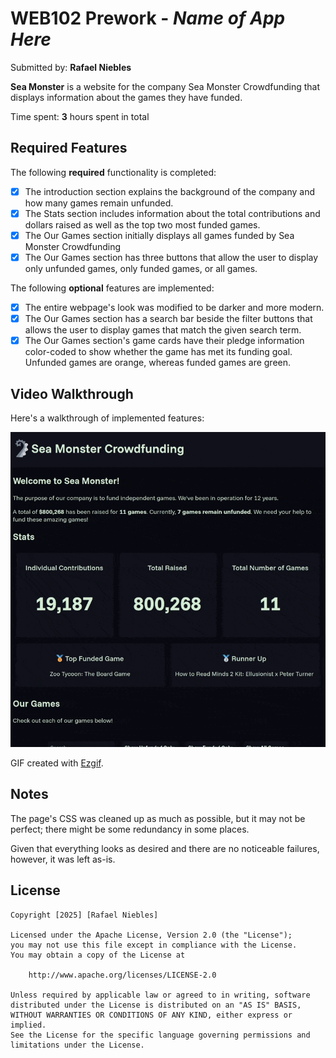 # WEB102 Prework - *Name of App Here*

Submitted by: **Rafael Niebles**

**Sea Monster** is a website for the company Sea Monster Crowdfunding that displays information about the games they have funded.

Time spent: **3** hours spent in total

## Required Features

The following **required** functionality is completed:

* [x] The introduction section explains the background of the company and how many games remain unfunded.
* [x] The Stats section includes information about the total contributions and dollars raised as well as the top two most funded games.
* [x] The Our Games section initially displays all games funded by Sea Monster Crowdfunding
* [x] The Our Games section has three buttons that allow the user to display only unfunded games, only funded games, or all games.

The following **optional** features are implemented:

* [x] The entire webpage's look was modified to be darker and more modern.
* [x] The Our Games section has a search bar beside the filter buttons that allows the user to display games that match the given search term. 
* [x] The Our Games section's game cards have their pledge information color-coded to show whether the game has met its funding goal. Unfunded games are orange, whereas funded games are green.

## Video Walkthrough

Here's a walkthrough of implemented features:

<img src="./github/demo.gif" title='Video Walkthrough' width='' alt='Video Walkthrough' />

GIF created with [Ezgif](https://ezgif.com/).  

## Notes

The page's CSS was cleaned up as much as possible, but it may not be perfect; there might be some redundancy in some places. 

Given that everything looks as desired and there are no noticeable failures, however, it was left as-is.

## License

    Copyright [2025] [Rafael Niebles]

    Licensed under the Apache License, Version 2.0 (the "License");
    you may not use this file except in compliance with the License.
    You may obtain a copy of the License at

        http://www.apache.org/licenses/LICENSE-2.0

    Unless required by applicable law or agreed to in writing, software
    distributed under the License is distributed on an "AS IS" BASIS,
    WITHOUT WARRANTIES OR CONDITIONS OF ANY KIND, either express or implied.
    See the License for the specific language governing permissions and
    limitations under the License.
